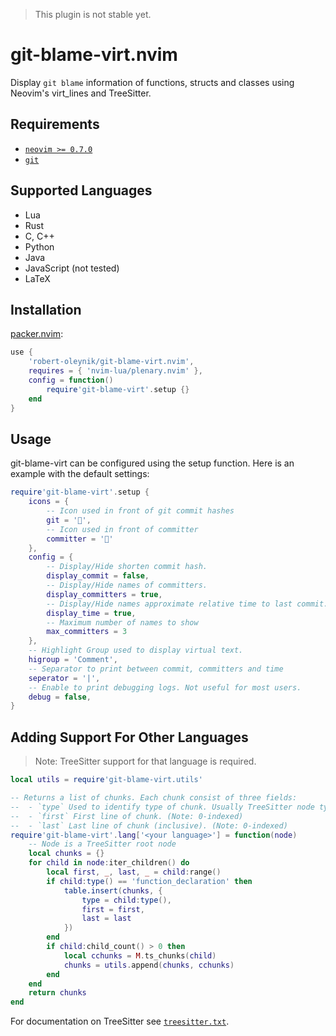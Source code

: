 > This plugin is not stable yet.

# git-blame-virt.nvim

Display `git blame` information of functions, structs and classes using Neovim's virt_lines and TreeSitter.

## Requirements

 - [`neovim >= 0.7.0`](https://neovim.io/)
 - [`git`](https://git-scm.com/)

## Supported Languages

 - Lua
 - Rust
 - C, C++
 - Python
 - Java
 - JavaScript (not tested)
 - LaTeX

## Installation

[packer.nvim](https://github.com/wbthomason/packer.nvim):

```lua
use {
	'robert-oleynik/git-blame-virt.nvim',
	requires = { 'nvim-lua/plenary.nvim' },
	config = function()
		require'git-blame-virt'.setup {}
	end
}
```

## Usage

git-blame-virt can be configured using the setup function. Here is an example with the default settings:

```lua
require'git-blame-virt'.setup {
	icons = {
		-- Icon used in front of git commit hashes
		git = '',
		-- Icon used in front of committer
		committer = '👥'
	},
	config = {
		-- Display/Hide shorten commit hash.
		display_commit = false,
		-- Display/Hide names of committers.
		display_committers = true,
		-- Display/Hide names approximate relative time to last commit.
		display_time = true,
		-- Maximum number of names to show
		max_committers = 3
	},
	-- Highlight Group used to display virtual text.
	higroup = 'Comment',
	-- Separator to print between commit, committers and time
	seperator = '|',
	-- Enable to print debugging logs. Not useful for most users.
	debug = false,
}
```

## Adding Support For Other Languages

> Note: TreeSitter support for that language is required.

```lua
local utils = require'git-blame-virt.utils'

-- Returns a list of chunks. Each chunk consist of three fields:
--	- `type` Used to identify type of chunk. Usually TreeSitter node type.
--  - `first` First line of chunk. (Note: 0-indexed)
--  - `last` Last line of chunk (inclusive). (Note: 0-indexed)
require'git-blame-virt'.lang['<your language>'] = function(node)
	-- Node is a TreeSitter root node
	local chunks = {}
	for child in node:iter_children() do
		local first, _, last, _ = child:range()
		if child:type() == 'function_declaration' then
			table.insert(chunks, {
				type = child:type(),
				first = first,
				last = last
			})
		end
		if child:child_count() > 0 then
			local cchunks = M.ts_chunks(child)
			chunks = utils.append(chunks, cchunks)
		end
	end
	return chunks
end
```

For documentation on TreeSitter see [`treesitter.txt`](https://neovim.io/doc/user/treesitter.html).
